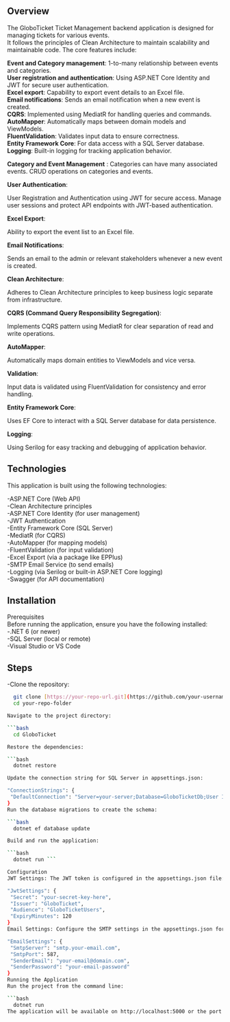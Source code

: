 ## Overview
The GloboTicket Ticket Management backend application is designed for managing tickets for various events.  
It follows the principles of Clean Architecture to maintain scalability and maintainable code. The core features include:  

**Event and Category management**: 1-to-many relationship between events and categories.  
**User registration and authentication**: Using ASP.NET Core Identity and JWT for secure user authentication.  
**Excel export**: Capability to export event details to an Excel file.  
**Email notifications**: Sends an email notification when a new event is created.  
**CQRS**: Implemented using MediatR for handling queries and commands.  
**AutoMapper**: Automatically maps between domain models and ViewModels.  
**FluentValidation**: Validates input data to ensure correctness.   
**Entity Framework Core**: For data access with a SQL Server database.  
**Logging**: Built-in logging for tracking application behavior.  

**Category and Event Management** :
Categories can have many associated events.
CRUD operations on categories and events.  

**User Authentication**:

User Registration and Authentication using JWT for secure access.
Manage user sessions and protect API endpoints with JWT-based authentication.  

**Excel Export**:

Ability to export the event list to an Excel file.  

**Email Notifications**:

Sends an email to the admin or relevant stakeholders whenever a new event is created.  

**Clean Architecture**:

Adheres to Clean Architecture principles to keep business logic separate from infrastructure.  

**CQRS (Command Query Responsibility Segregation)**:

Implements CQRS pattern using MediatR for clear separation of read and write operations.  

**AutoMapper**:

Automatically maps domain entities to ViewModels and vice versa.  

**Validation**:

Input data is validated using FluentValidation for consistency and error handling.  

**Entity Framework Core**:

Uses EF Core to interact with a SQL Server database for data persistence.  

**Logging**:

Using Serilog for easy tracking and debugging of application behavior.  

## Technologies  
This application is built using the following technologies:  

-ASP.NET Core (Web API)  
-Clean Architecture principles  
-ASP.NET Core Identity (for user management)  
-JWT Authentication  
-Entity Framework Core (SQL Server)  
-MediatR (for CQRS)   
-AutoMapper (for mapping models)  
-FluentValidation (for input validation)  
-Excel Export (via a package like EPPlus)  
-SMTP Email Service (to send emails)  
-Logging (via Serilog or built-in ASP.NET Core logging)  
-Swagger (for API documentation)  

## Installation
Prerequisites  
Before running the application, ensure you have the following installed:  
-.NET 6 (or newer)  
-SQL Server (local or remote)  
-Visual Studio or VS Code  

## Steps  
-Clone the repository:  

 ```bash
   git clone [https://your-repo-url.git](https://github.com/your-username/GloboTicket.git)
   cd your-repo-folder

Navigate to the project directory:

 ```bash
   cd GloboTicket

Restore the dependencies:

 ```bash
   dotnet restore

Update the connection string for SQL Server in appsettings.json:

"ConnectionStrings": {
  "DefaultConnection": "Server=your-server;Database=GloboTicketDb;User Id=your-username;Password=your-password;"
}
Run the database migrations to create the schema:

 ```bash
   dotnet ef database update

Build and run the application:

 ```bash
   dotnet run ```

Configuration  
JWT Settings: The JWT token is configured in the appsettings.json file:

"JwtSettings": {
  "Secret": "your-secret-key-here",
  "Issuer": "GloboTicket",
  "Audience": "GloboTicketUsers",
  "ExpiryMinutes": 120
}
Email Settings: Configure the SMTP settings in the appsettings.json for email notifications:  

"EmailSettings": {
  "SmtpServer": "smtp.your-email.com",
  "SmtpPort": 587,
  "SenderEmail": "your-email@domain.com",
  "SenderPassword": "your-email-password"
}
Running the Application  
Run the project from the command line:

 ```bash
   dotnet run
The application will be available on http://localhost:5000 or the port you configure.
